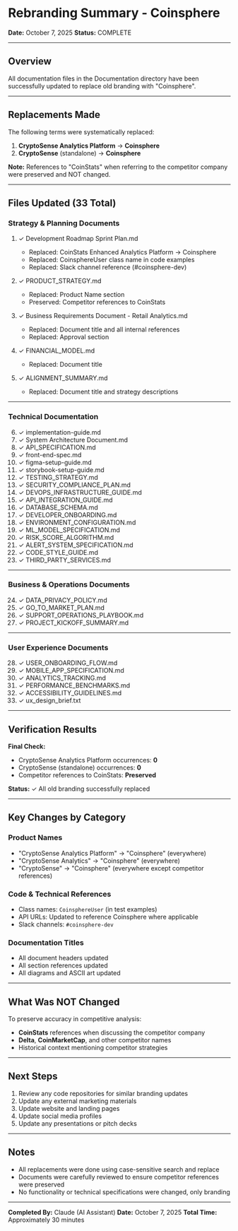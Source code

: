 # Rebranding Summary - Coinsphere
**Date:** October 7, 2025
**Status:** COMPLETE

---

## Overview

All documentation files in the Documentation directory have been successfully updated to replace old branding with "Coinsphere".

---

## Replacements Made

The following terms were systematically replaced:

1. **CryptoSense Analytics Platform** → **Coinsphere**
2. **CryptoSense** (standalone) → **Coinsphere**

**Note:** References to "CoinStats" when referring to the competitor company were preserved and NOT changed.

---

## Files Updated (33 Total)

### Strategy & Planning Documents
1. ✓ Development Roadmap Sprint Plan.md
   - Replaced: CoinStats Enhanced Analytics Platform → Coinsphere
   - Replaced: CoinsphereUser class name in code examples
   - Replaced: Slack channel reference (#coinsphere-dev)

2. ✓ PRODUCT_STRATEGY.md
   - Replaced: Product Name section
   - Preserved: Competitor references to CoinStats

3. ✓ Business Requirements Document - Retail Analytics.md
   - Replaced: Document title and all internal references
   - Replaced: Approval section

4. ✓ FINANCIAL_MODEL.md
   - Replaced: Document title

5. ✓ ALIGNMENT_SUMMARY.md
   - Replaced: Document title and strategy descriptions

---

### Technical Documentation
6. ✓ implementation-guide.md
7. ✓ System Architecture Document.md
8. ✓ API_SPECIFICATION.md
9. ✓ front-end-spec.md
10. ✓ figma-setup-guide.md
11. ✓ storybook-setup-guide.md
12. ✓ TESTING_STRATEGY.md
13. ✓ SECURITY_COMPLIANCE_PLAN.md
14. ✓ DEVOPS_INFRASTRUCTURE_GUIDE.md
15. ✓ API_INTEGRATION_GUIDE.md
16. ✓ DATABASE_SCHEMA.md
17. ✓ DEVELOPER_ONBOARDING.md
18. ✓ ENVIRONMENT_CONFIGURATION.md
19. ✓ ML_MODEL_SPECIFICATION.md
20. ✓ RISK_SCORE_ALGORITHM.md
21. ✓ ALERT_SYSTEM_SPECIFICATION.md
22. ✓ CODE_STYLE_GUIDE.md
23. ✓ THIRD_PARTY_SERVICES.md

---

### Business & Operations Documents
24. ✓ DATA_PRIVACY_POLICY.md
25. ✓ GO_TO_MARKET_PLAN.md
26. ✓ SUPPORT_OPERATIONS_PLAYBOOK.md
27. ✓ PROJECT_KICKOFF_SUMMARY.md

---

### User Experience Documents
28. ✓ USER_ONBOARDING_FLOW.md
29. ✓ MOBILE_APP_SPECIFICATION.md
30. ✓ ANALYTICS_TRACKING.md
31. ✓ PERFORMANCE_BENCHMARKS.md
32. ✓ ACCESSIBILITY_GUIDELINES.md
33. ✓ ux_design_brief.txt

---

## Verification Results

**Final Check:**
- CryptoSense Analytics Platform occurrences: **0**
- CryptoSense (standalone) occurrences: **0**
- Competitor references to CoinStats: **Preserved**

**Status:** ✓ All old branding successfully replaced

---

## Key Changes by Category

### Product Names
- "CryptoSense Analytics Platform" → "Coinsphere" (everywhere)
- "CryptoSense Analytics" → "Coinsphere" (everywhere)
- "CryptoSense" → "Coinsphere" (everywhere except competitor references)

### Code & Technical References
- Class names: `CoinsphereUser` (in test examples)
- API URLs: Updated to reference Coinsphere where applicable
- Slack channels: `#coinsphere-dev`

### Documentation Titles
- All document headers updated
- All section references updated
- All diagrams and ASCII art updated

---

## What Was NOT Changed

To preserve accuracy in competitive analysis:
- **CoinStats** references when discussing the competitor company
- **Delta**, **CoinMarketCap**, and other competitor names
- Historical context mentioning competitor strategies

---

## Next Steps

1. Review any code repositories for similar branding updates
2. Update any external marketing materials
3. Update website and landing pages
4. Update social media profiles
5. Update any presentations or pitch decks

---

## Notes

- All replacements were done using case-sensitive search and replace
- Documents were carefully reviewed to ensure competitor references were preserved
- No functionality or technical specifications were changed, only branding

---

**Completed By:** Claude (AI Assistant)
**Date:** October 7, 2025
**Total Time:** Approximately 30 minutes
